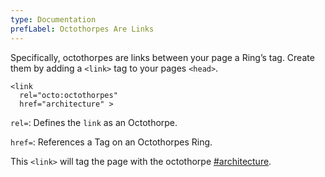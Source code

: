 ```yaml
---
type: Documentation
prefLabel: Octothorpes Are Links
---
```


Specifically, octothorpes are links between your page a Ring’s tag. Create them by adding a `<link>` tag to your pages `<head>`.

```
<link 
  rel="octo:octothorpes"
  href="architecture" >
```

`rel=`: Defines the `link` as an Octothorpe.

`href=`: References a Tag on an Octothorpes Ring.

This `<link>` will tag the page with the octothorpe [#architecture](/~/architecture).
